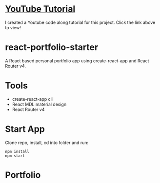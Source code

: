 # [YouTube Tutorial](https://www.youtube.com/playlist?list=PL3KAvm6JMiowqFTXj3oPQkhP7aCgRHFTm)
I created a Youtube code along tutorial for this project. Click the link above to view!

# react-portfolio-starter
A React based personal portfolio app using create-react-app and React Router v4.

# Tools
* create-react-app cli
* React MDL material design
* React Router v4

# Start App
Clone repo, install, cd into folder and run:
```git
npm install
npm start
```
# Portfolio
